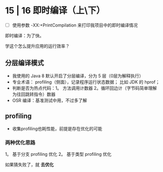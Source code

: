 # 15 | 16 即时编译（上\下）

- [ ] 使用参数 -XX:+PrintCompilation 来打印我项目中的即时编译情况

即时编译：为了快。

学这个怎么提升应用的运行效率？

## 分层编译模式

- 我使用的 Java 8 默认开启了分层编译，分为 5 层（0层为解释执行）
- 专业术语： profiling（侧面），记录程序运行状态数据； 比如 JDK 的 hprof； 
- 判断是否为热点代码：1。 方法调用计数器 2。循环回边计（字节码简单理解为往回跳转指令）数器
- OSR 编译：基准测试中用，不过多了解


## profiling 

- 收集profiling也耗性能，前提是存在优化的可能

###  两种优化思路
1。 基于分支 profiling 优化
2。 基于类型 profiling 优化

如果猜失败了，就 **去优化**